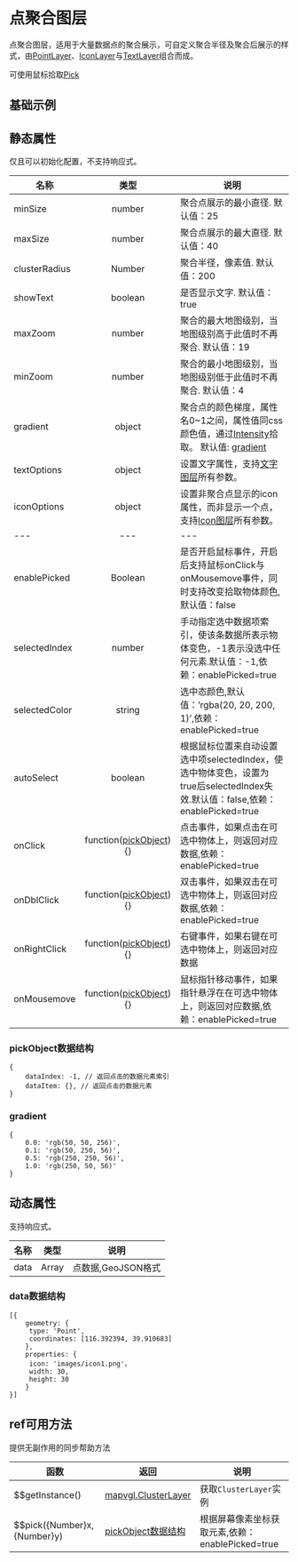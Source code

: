 # 点聚合图层
点聚合图层，适用于大量数据点的聚合展示，可自定义聚合半径及聚合后展示的样式，由[PointLayer](https://mapv.baidu.com/gl/docs/PointLayer.html)、[IconLayer](https://mapv.baidu.com/gl/docs/IconLayer.html)与[TextLayer](https://mapv.baidu.com/gl/docs/TextLayer.html)组合而成。

可使用鼠标拾取[Pick](https://mapv.baidu.com/gl/docs/Pick.html)

## 基础示例

<vuep template="#example"></vuep>

<script v-pre type="text/x-template" id="example">

  <template>
    <div class="bmap-page-container">
      <el-bmap vid="bmapDemo" :zoom="zoom" :center="center" class="bmap-demo">
        <el-bmapv-view>
            <el-bmapv-cluster-layer :data="data" :enable-picked="true" :auto-select="true" :on-click="(e)=>{clickMarker(e)}"></el-bmapv-cluster-layer>
        </el-bmapv-view>
      </el-bmap>
    </div>
  </template>

  <style>
    .bmap-demo {
      height: 300px;
    }
  </style>

  <script>
  
    module.exports = {
      name: 'bmap-page',
      data() {
        
        return {
          count: 1,
          zoom: 14,
          center: [121.5273285, 31.21515044],
          iconOptions: {
            icon: './assets/images/layer/position1.png',
            width: 20,
            height: 20
          },
          data: [{
              geometry: {
                  type: 'Point',
                  coordinates: [121.5273285, 31.21515044],
              },
              properties: {
                  icon: './assets/images/layer/position3.png',
                  width: 20,
                  height: 20
                }
          },{
              geometry: {
                  type: 'Point',
                  coordinates: [121.5273285, 31.21515044],
              },
              properties: {
                  icon: './assets/images/layer/position2.png',
                  width: 20,
                  height: 20
                }
          }]
        };
      },
      mounted(){
      },
      methods: {
        clickMarker(e){
            console.log(e);
        }
      }
    };
  </script>

</script>


## 静态属性
仅且可以初始化配置，不支持响应式。

名称 | 类型 | 说明
---|:---:|---
minSize | number | 聚合点展示的最小直径. 默认值：25
maxSize | number | 聚合点展示的最大直径. 默认值：40
clusterRadius | Number | 聚合半径，像素值. 默认值：200
showText | boolean | 是否显示文字. 默认值：true
maxZoom | number | 聚合的最大地图级别，当地图级别高于此值时不再聚合. 默认值：19
minZoom | number | 聚合的最小地图级别，当地图级别低于此值时不再聚合. 默认值：4
gradient | object | 聚合点的颜色梯度，属性名0~1之间，属性值同css颜色值，通过[Intensity](https://mapv.baidu.com/gl/docs/Intensity.html)拾取。 默认值: [gradient](#gradient) 
textOptions | object | 设置文字属性，支持[文字图层](https://mapv.baidu.com/gl/docs/TextLayer.html)所有参数。
iconOptions | object | 设置非聚合点显示的icon属性，而非显示一个点，支持[Icon图层](https://mapv.baidu.com/gl/docs/IconLayer.html)所有参数。
---|---|---
enablePicked | Boolean | 是否开启鼠标事件，开启后支持鼠标onClick与onMousemove事件，同时支持改变拾取物体颜色,默认值：false
selectedIndex | number | 手动指定选中数据项索引，使该条数据所表示物体变色，-1表示没选中任何元素.默认值：-1,依赖：enablePicked=true
selectedColor | string | 选中态颜色,默认值：’rgba(20, 20, 200, 1)’,依赖：enablePicked=true
autoSelect | boolean | 根据鼠标位置来自动设置选中项selectedIndex，使选中物体变色，设置为true后selectedIndex失效.默认值：false,依赖：enablePicked=true
onClick | function([pickObject](#pickObject数据结构)){} | 点击事件，如果点击在可选中物体上，则返回对应数据,依赖：enablePicked=true
onDblClick | function([pickObject](#pickObject数据结构)){} | 双击事件，如果双击在可选中物体上，则返回对应数据,依赖：enablePicked=true
onRightClick | function([pickObject](#pickObject数据结构)){} | 右键事件，如果右键在可选中物体上，则返回对应数据
onMousemove | function([pickObject](#pickObject数据结构)){} | 鼠标指针移动事件，如果指针悬浮在在可选中物体上，则返回对应数据,依赖：enablePicked=true

### pickObject数据结构
```
{
    dataIndex: -1, // 返回点击的数据元素索引
    dataItem: {}, // 返回点击的数据元素
}
```

### gradient
```
{
    0.0: 'rgb(50, 50, 256)',
    0.1: 'rgb(50, 250, 56)',
    0.5: 'rgb(250, 250, 56)',
    1.0: 'rgb(250, 50, 56)'
}
```



## 动态属性
支持响应式。

名称 | 类型 | 说明
---|---|---|
data | Array  | 点数据,GeoJSON格式
                         
### data数据结构
```
[{
    geometry: {
     type: 'Point',
     coordinates: [116.392394, 39.910683]
    },
    properties: {
     icon: 'images/icon1.png'，
     width: 30,
     height: 30
    }
}]
```

## ref可用方法
提供无副作用的同步帮助方法

函数 | 返回 | 说明
---|---|---|
$$getInstance() | [mapvgl.ClusterLayer](https://mapv.baidu.com/gl/docs/ClusterLayer.html) | 获取`ClusterLayer`实例
$$pick({Number}x, {Number}y) | [pickObject数据结构](#pickObject数据结构) | 根据屏幕像素坐标获取元素,依赖：enablePicked=true
